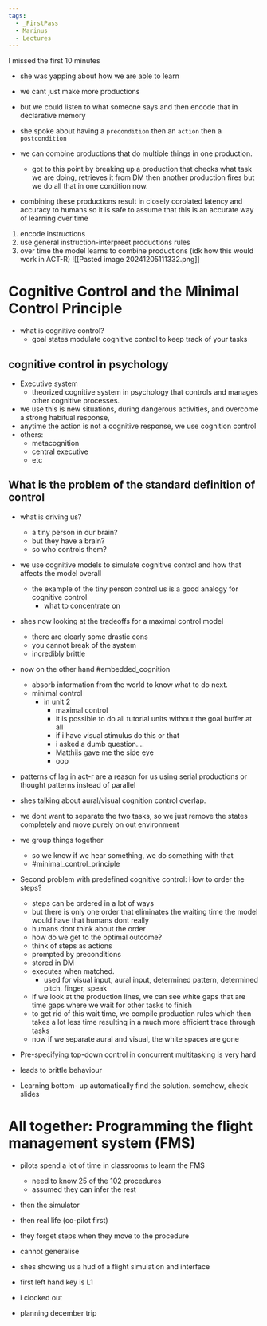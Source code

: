 ```yaml
---
tags:
  - _FirstPass
  - Marinus
  - Lectures
---
```


I missed the first 10 minutes 

- she was yapping about how we are able to learn
- we cant just make more productions
- but we could listen to what someone says and then encode that in declarative memory
- she spoke about having a `precondition` then an `action`  then a `postcondition`

- we can combine productions that do multiple things in one production.
	- got to this point by breaking up a production that checks what task we are doing, retrieves it from DM then another production fires but we do all that in one condition now.
- combining these productions result in closely corolated latency and accuracy to humans so it is safe to assume that this is an accurate way of learning over time

1. encode instructions
2. use general instruction-interpreet productions rules
3. over time the model learns to combine productions (idk how this would work in ACT-R)
![[Pasted image 20241205111332.png]]

# Cognitive Control and the Minimal Control Principle

- what is cognitive control?
	- goal states modulate cognitive control to keep track of your tasks

## cognitive control in psychology 

- Executive system 
	- theorized cognitive system in psychology that controls and manages other cognitive processes.
- we use this is new situations, during dangerous activities, and overcome a strong habitual response, 
- anytime the action is not a cognitive response, we use cognition control 
- others:
	- metacognition
	- central executive
	- etc

## What is the problem of the standard definition of control
- what is driving us?
	- a tiny person in our brain?
	- but they have a brain?
	- so who controls them?
- we use cognitive models to simulate cognitive control and how that affects the model overall
	- the example of the tiny person control us is a good analogy for cognitive control 
		- what to concentrate on


- shes now looking at the tradeoffs for a maximal control model
	- there are clearly some drastic cons
	- you cannot break of the system
	- incredibly brittle
- now on the other hand  #embedded_cognition
	- absorb information from the world to know what to do next.
	- minimal control 
		- in unit 2
			- maximal control 
			- it is possible to do all tutorial units without the goal buffer at all
			- if i have visual stimulus do this or that
			- i asked a dumb question....
			- Matthijs gave me the side eye
			- oop
- patterns of lag in act-r are a reason for us using serial productions or thought patterns instead of parallel

- shes talking about aural/visual cognition control overlap.
- we dont want to separate the two tasks, so we just remove the states completely and move purely on out environment
- we group things together 
	- so we know if we hear something, we do something with that
	- #minimal_control_principle
- Second problem with predefined cognitive control: How to order the steps?
	- steps can be ordered in a lot of ways 
	- but there is only one order that eliminates the waiting time the model would have that humans dont really
	- humans dont think about the order
	- how do we get to the optimal outcome?
	- think of steps as actions 
	- prompted by preconditions
	- stored in DM
	- executes when matched.
		- used for visual input, aural input, determined pattern, determined pitch, finger, speak
	- if we look at the production lines, we can see white gaps that are time gaps where we wait for other tasks to finish 
	- to get rid of this wait time, we compile production rules which then takes a lot less time resulting in a much more efficient trace through tasks
	- now if we separate aural and visual, the white spaces are gone


- Pre-specifying top-down control in concurrent multitasking is very hard
- leads to brittle behaviour
- Learning bottom- up automatically find the solution. somehow, check slides 

#  All together: Programming the flight management system (FMS)

- pilots spend a lot of time in classrooms to learn the FMS
	- need to know 25 of the 102 procedures
	- assumed they can infer the rest 
- then the simulator
- then real life (co-pilot first)
- they forget steps when they move to the procedure
- cannot generalise
- shes showing us a hud of a flight simulation and interface
- first left hand key is L1


- i clocked out 
- planning december trip
